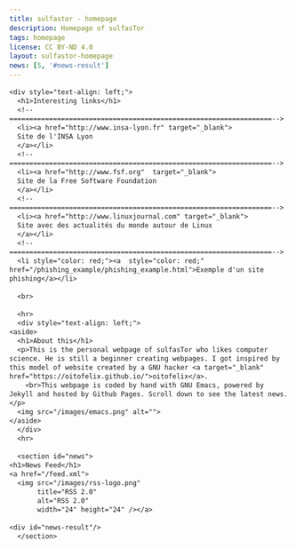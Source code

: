 ```yaml
---
title: sulfastor - homepage
description: Homepage of sulfasTor
tags: homepage
license: CC BY-ND 4.0
layout: sulfastor-homepage
news: [5, '#news-result']
---
```

<section id="content">
  <section>

    <div style="text-align: left;">
      <h1>Interesting links</h1>
      <!--==================================================================-->
      <li><a href="http://www.insa-lyon.fr" target="_blank">
	  Site de l'INSA Lyon
      </a></li>
      <!--==================================================================-->
      <li><a href="http://www.fsf.org"  target="_blank">
	  Site de la Free Software Foundation
      </a></li>
      <!--==================================================================-->
      <li><a href="http://www.linuxjournal.com" target="_blank">
	  Site avec des actualités du monde autour de Linux
      </a></li>
      <!--==================================================================-->
      <li style="color: red;"><a  style="color: red;" href="/phishing_example/phishing_example.html">Exemple d'un site phishing</a></li>

      <br>

      <hr>
      <div style="text-align: left;">
	<aside>
	  <h1>About this</h1>
	  <p>This is the personal webpage of sulfasTor who likes computer science. He is still a beginner creating webpages. I got inspired by this model of website created by a GNU hacker <a target="_blank" href="https://oitofelix.github.io/">oitofelix</a>.
	    <br>This webpage is coded by hand with GNU Emacs, powered by Jekyll and hosted by Github Pages. Scroll down to see the latest news.</p>
	  <img src="/images/emacs.png" alt="">
	</aside>
      </div>
      <hr>

      <section id="news">
	<h1>News Feed</h1>
	<a href="/feed.xml">
	  <img src="/images/rss-logo.png"
	       title="RSS 2.0"
	       alt="RSS 2.0"
	       width="24" height="24" /></a>

	<div id="news-result"/>
      </section>
